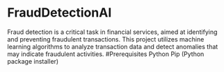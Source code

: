 # FraudDetectionAI
Fraud detection is a critical task in financial services, aimed at identifying and preventing fraudulent transactions. This project utilizes machine learning algorithms to analyze transaction data and detect anomalies that may indicate fraudulent activities.
#Prerequisites
Python
Pip (Python package installer)
